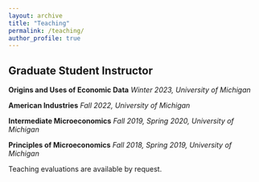 ```yaml
---
layout: archive
title: "Teaching"
permalink: /teaching/
author_profile: true
---
```


<!--
{% if author.googlescholar %}
You can also find my articles on <u><a href="{{author.googlescholar}}">my Google Scholar profile</a>.</u>
{% endif %}

{% include base_path %} -->

## Graduate Student Instructor

**Origins and Uses of Economic Data** _Winter 2023, University of Michigan_

**American Industries** _Fall 2022, University of Michigan_

**Intermediate Microeconomics** _Fall 2019, Spring 2020, University of Michigan_

**Principles of Microeconomics** _Fall 2018, Spring 2019, University of Michigan_

Teaching evaluations are available by request.
